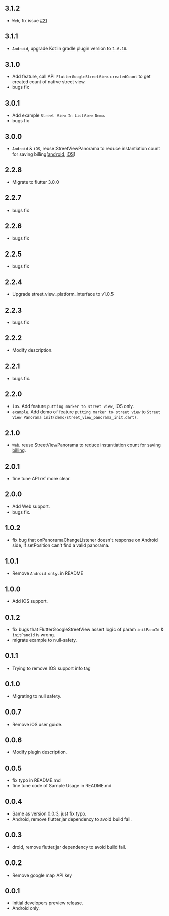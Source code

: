 ## 3.1.2

* `Web`, fix issue [#21](https://github.com/zyzdev/flutter_street_view/issues/21)

## 3.1.1

* `Android`, upgrade Kotlin gradle plugin version to `1.6.10`.

## 3.1.0

* Add feature, call API `FlutterGoogleStreetView.createdCount` to get created count of native street view.
* bugs fix

## 3.0.1

* Add example `Street View In ListView Demo`.
* bugs fix

## 3.0.0

* `Android` & `iOS`, reuse StreetViewPanorama to reduce instantiation count for saving billing([android](https://developers.google.com/maps/documentation/android-sdk/usage-and-billing#dynamic-street-view), [iOS](https://developers.google.com/maps/documentation/ios-sdk/usage-and-billing#dynamic-street-view))

## 2.2.8

* Migrate to flutter 3.0.0

## 2.2.7

* bugs fix

## 2.2.6

* bugs fix

## 2.2.5

* bugs fix

## 2.2.4

* Upgrade street_view_platform_interface to v1.0.5

## 2.2.3

* bugs fix

## 2.2.2

* Modify description.

## 2.2.1

* bugs fix.

## 2.2.0

* `iOS`. Add feature `putting marker to street view`, iOS only.
* `example`. Add demo of feature `putting marker to street view` to `Street View Panorama init(demo/street_view_panorama_init.dart)`.

## 2.1.0

* `Web`. reuse StreetViewPanorama to reduce instantiation count for saving [billing](https://developers.google.com/maps/documentation/javascript/usage-and-billing#dynamic-street-view).

## 2.0.1

* fine tune API ref more clear.

## 2.0.0

* Add Web support.
* bugs fix.

## 1.0.2

* fix bug that onPanoramaChangeListener doesn't response on Android side, if setPosition can't find a valid panorama.

## 1.0.1

* Remove `Android only`. in README

## 1.0.0

* Add iOS support.

## 0.1.2

* fix bugs that FlutterGoogleStreetView assert logic of param `initPanoId` & `initPanoId` is wrong.
* migrate example to null-safety.

## 0.1.1

* Trying to remove IOS support info tag

## 0.1.0

* Migrating to null safety.

## 0.0.7

* Remove iOS user guide.

## 0.0.6

* Modify plugin description.

## 0.0.5

* fix typo in README.md
* fine tune code of Sample Usage in README.md  

## 0.0.4

* Same as version 0.0.3, just fix typo. 
* Android, remove flutter.jar dependency to avoid build fail.

## 0.0.3

* droid, remove flutter.jar dependency to avoid build fail.

## 0.0.2

* Remove google map API key

## 0.0.1

* Initial developers preview release.
* Android only. 

